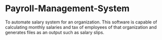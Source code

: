 # Payroll-Management-System

To automate salary system for an organization. This software is capable of calculating monthly salaries and tax of employees of that organization and generates files as an output such as salary slips.
